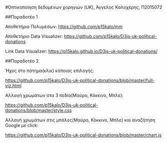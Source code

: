 #Οπτικοποίηση δεδομένων χορηγιών (UK), Άγγελος Καλοχέρης, Π2015072

##Παραδοτέο 1

Αποθετήριο Πολυμέσων: https://github.com/p15kalo/mm

Αποθετήριο Data Visualizer: https://github.com/p15kalo/D3js-uk-political-donations

Link Data Visualizer: https://p15kalo.github.io/D3js-uk-political-donations/

##Παραδοτέο 2

Ήχος στο πάτημα(κλικ) κάποιας επιλογής:

https://github.com/p15kalo/D3js-uk-political-donations/blob/master/full-viz.html

Αλλαγή χρωμάτων στα 3 πεδία(Μαύρο, Κόκκινο, Μπλε):

https://github.com/p15kalo/D3js-uk-political-donations/blob/master/style.css

Αλλαγή χρωμάτων στις μπάλες(Μαύρο, Κόκκινο, Μπλε) και αναζήτηση Google με click:

https://github.com/p15kalo/D3js-uk-political-donations/blob/master/chart.js
